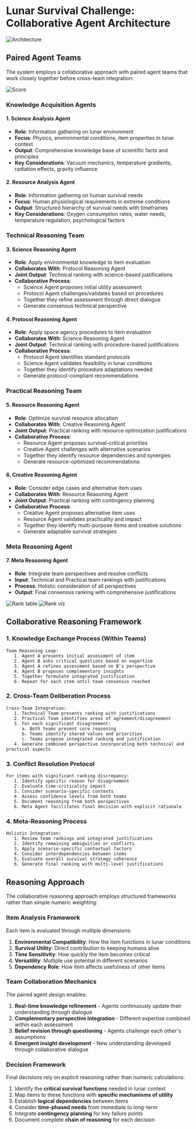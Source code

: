 # Lunar Survival Challenge: Collaborative Agent Architecture

![Architecture](https://github.com/PranavMishra17/NASA-Survival-on-the-moon--via-Agents/blob/47df41cb86326c0bf37d893a79cd1439c6bee4ad/arch.png)

## Paired Agent Teams

The system employs a collaborative approach with paired agent teams that work closely together before cross-team integration:

![Score](https://github.com/PranavMishra17/NASA-Survival-on-the-moon--via-Agents/blob/47df41cb86326c0bf37d893a79cd1439c6bee4ad/image_2025-03-18_185135062.png)

### Knowledge Acquisition Agents

#### 1. Science Analysis Agent
- **Role**: Information gathering on lunar environment
- **Focus**: Physics, environmental conditions, item properties in lunar context
- **Output**: Comprehensive knowledge base of scientific facts and principles
- **Key Considerations**: Vacuum mechanics, temperature gradients, radiation effects, gravity influence

#### 2. Resource Analysis Agent
- **Role**: Information gathering on human survival needs
- **Focus**: Human physiological requirements in extreme conditions
- **Output**: Structured hierarchy of survival needs with timeframes
- **Key Considerations**: Oxygen consumption rates, water needs, temperature regulation, psychological factors

### Technical Reasoning Team

#### 3. Science Reasoning Agent
- **Role**: Apply environmental knowledge to item evaluation
- **Collaborates With**: Protocol Reasoning Agent
- **Joint Output**: Technical ranking with science-based justifications
- **Collaborative Process**:
  - Science Agent proposes initial utility assessment
  - Protocol Agent challenges/validates based on procedures
  - Together they refine assessment through direct dialogue
  - Generate consensus technical perspective

#### 4. Protocol Reasoning Agent
- **Role**: Apply space agency procedures to item evaluation
- **Collaborates With**: Science Reasoning Agent
- **Joint Output**: Technical ranking with procedure-based justifications
- **Collaborative Process**:
  - Protocol Agent identifies standard protocols
  - Science Agent validates feasibility in lunar conditions
  - Together they identify procedure adaptations needed
  - Generate protocol-compliant recommendations

### Practical Reasoning Team

#### 5. Resource Reasoning Agent
- **Role**: Optimize survival resource allocation
- **Collaborates With**: Creative Reasoning Agent
- **Joint Output**: Practical ranking with resource optimization justifications
- **Collaborative Process**: 
  - Resource Agent proposes survival-critical priorities
  - Creative Agent challenges with alternative scenarios
  - Together they identify resource dependencies and synergies
  - Generate resource-optimized recommendations

#### 6. Creative Reasoning Agent
- **Role**: Consider edge cases and alternative item uses
- **Collaborates With**: Resource Reasoning Agent
- **Joint Output**: Practical ranking with contingency planning
- **Collaborative Process**:
  - Creative Agent proposes alternative item uses
  - Resource Agent validates practicality and impact
  - Together they identify multi-purpose items and creative solutions
  - Generate adaptable survival strategies

### Meta Reasoning Agent

#### 7. Meta Reasoning Agent
- **Role**: Integrate team perspectives and resolve conflicts
- **Input**: Technical and Practical team rankings with justifications
- **Process**: Holistic consideration of all perspectives
- **Output**: Final consensus ranking with comprehensive justifications

![Rank table](https://github.com/PranavMishra17/NASA-Survival-on-the-moon--via-Agents/blob/47df41cb86326c0bf37d893a79cd1439c6bee4ad/image_2025-03-18_185112195.png)
![Rank viz](https://github.com/PranavMishra17/NASA-Survival-on-the-moon--via-Agents/blob/47df41cb86326c0bf37d893a79cd1439c6bee4ad/image_2025-03-18_185149938.png)

## Collaborative Reasoning Framework

### 1. Knowledge Exchange Process (Within Teams)
```
Team Reasoning Loop:
   1. Agent A presents initial assessment of item
   2. Agent B asks critical questions based on expertise
   3. Agent A refines assessment based on B's perspective
   4. Agent B proposes complementary insights
   5. Together formulate integrated justification
   6. Repeat for each item until team consensus reached
```

### 2. Cross-Team Deliberation Process
```
Cross-Team Integration:
   1. Technical Team presents ranking with justifications
   2. Practical Team identifies areas of agreement/disagreement
   3. For each significant disagreement:
      a. Both teams present core reasoning
      b. Teams identify shared values and priorities
      c. Teams propose integrated ranking and justification
   4. Generate combined perspective incorporating both technical and practical aspects
```

### 3. Conflict Resolution Protocol
```
For items with significant ranking discrepancy:
   1. Identify specific reason for disagreement
   2. Evaluate time-criticality impact
   3. Consider scenario-specific contexts
   4. Assess confidence levels from both teams
   5. Document reasoning from both perspectives
   6. Meta Agent facilitates final decision with explicit rationale
```

### 4. Meta-Reasoning Process
```
Holistic Integration:
   1. Review team rankings and integrated justifications
   2. Identify remaining ambiguities or conflicts
   3. Apply scenario-specific contextual factors
   4. Consider interdependencies between items
   5. Evaluate overall survival strategy coherence
   6. Generate final ranking with multi-level justifications
```

## Reasoning Approach

The collaborative reasoning approach employs structured frameworks rather than simple numeric weighting:

### Item Analysis Framework
Each item is evaluated through multiple dimensions:

1. **Environmental Compatibility**: How the item functions in lunar conditions
2. **Survival Utility**: Direct contribution to keeping humans alive
3. **Time Sensitivity**: How quickly the item becomes critical
4. **Versatility**: Multiple use potential in different scenarios
5. **Dependency Role**: How item affects usefulness of other items

### Team Collaboration Mechanics

The paired agent design enables:

1. **Real-time knowledge refinement** - Agents continuously update their understanding through dialogue
2. **Complementary perspective integration** - Different expertise combined within each assessment
3. **Belief revision through questioning** - Agents challenge each other's assumptions
4. **Emergent insight development** - New understanding developed through collaborative dialogue

### Decision Framework

Final decisions rely on explicit reasoning rather than numeric calculations:

1. Identify the **critical survival functions** needed in lunar context
2. Map items to these functions with **specific mechanisms of utility**
3. Establish **logical dependencies** between items
4. Consider **time-phased needs** from immediate to long-term
5. Integrate **contingency planning** for key failure points
6. Document complete **chain of reasoning** for each decision
